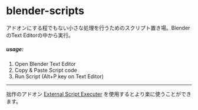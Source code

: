 # blender-scripts

アドオンにする程でもない小さな処理を行うためのスクリプト置き場。BlenderのText Editorの中から実行。

##### usage:

1. Open Blender Text Editor
2. Copy & Paste Script code
3. Run Script (Alt+P key on Text Editor)

---

拙作のアドオン [External Script Executer](https://github.com/a-nakanosora/blender-addon-external-script-executer)
を使用するとより楽に使うことができます。

